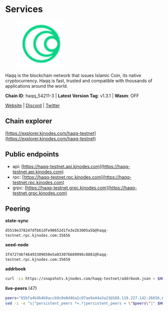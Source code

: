 # Services

<figure><img src="https://raw.githubusercontent.com/kj89/cosmos-images/main/logos/haqq.png" width="150" alt=""><figcaption></figcaption></figure>

Haqq is the blockchain network that issues Islamic Coin,  its native cryptocurrency. Haqq is fast, trusted and  compatible with thousands of applications around the world.

**Chain ID**: haqq_54211-3 | **Latest Version Tag**: v1.3.1 | **Wasm**: OFF

[Website](https://islamiccoin.net) | [Discord](https://discord.gg/hU9MHG5kZq) | [Twitter](https://twitter.com/Islamic_Coin)




## Chain explorer
[https://explorer.kjnodes.com/haqq-testnet](https://explorer.kjnodes.com/haqq-testnet)

## Public endpoints

* api: [https://haqq-testnet.api.kjnodes.com](https://haqq-testnet.api.kjnodes.com)
* rpc: [https://haqq-testnet.rpc.kjnodes.com](https://haqq-testnet.rpc.kjnodes.com)
* grpc: [https://haqq-testnet.grpc.kjnodes.com](https://haqq-testnet.grpc.kjnodes.com)

## Peering

**state-sync**

```text
d5519e378247dfb61dfe90652d1fe3e2b3005a5b@haqq-testnet.rpc.kjnodes.com:35656
```

**seed-node**

```text
3f472746f46493309650e5a033076689996c8881@haqq-testnet.rpc.kjnodes.com:35659
```

**addrbook**
```bash
curl -Ls https://snapshots.kjnodes.com/haqq-testnet/addrbook.json > $HOME/.haqqd/config/addrbook.json
```

**live-peers** (47)
```bash
peers="65bfa4b4b4b9accb9c0e0d46a1c07ae9a44a3a23@168.119.227.142:26656,6570de868d0f7a5b4dc9f5a007ba98319a7fa8b4@194.163.162.31:26656,ee4db669ed2ff87cb2a47f848fa061517eb47737@161.97.151.46:26656,d5519e378247dfb61dfe90652d1fe3e2b3005a5b@65.109.68.190:35656,230d299006a432b0f44534ca8a19c8c876c0ccb3@85.10.193.246:26656,56158e0f2acf850114e82644afceb565a73b08cc@185.144.99.95:26656,6771e65c1b30cc514faf5943320fdda480fe9124@95.216.39.183:26656,3df5a68b919177179c6dcb0b9c9354fd6bbba1c8@65.109.92.240:20116,90b1d14fc7393c6b6452ecf8b3cdd078a445a238@65.109.112.178:29656,73337217ebaf76420c8c00b565cb1cc5f53414ba@54.93.133.125:26656,d7ac44bf8f8d760c3df1a8695145021f35feb985@34.88.220.124:26656,9eb507f9365313dbe7f426050fec9648298f58ee@109.205.183.51:26656,23ff658b56fbb8bc73372973a34733ff5d79b435@142.132.202.50:11604,927a323649e7dd8d4c75da6e5edaee439652b46f@65.109.92.241:20116,f93085d78df16bbd16a525683af7f857ce1cd983@188.40.98.169:36656,eb503dddcc41ba801c646d63cc762de4e9c43aa4@35.228.23.164:26656,32a8eec046b95e8646ff0810b4596dc7083a0beb@65.108.145.131:26656,ed145a35b436878c1f1c10634bd18600f3696e17@95.217.181.142:26656,b72f2156db8c87e679dc853730746ff40038120c@213.239.215.77:26656,cf5d60d0cdbdeb68caf1993a7422f942d37b56a7@194.163.142.120:35656,a884387139109784cad9193652b82ef20a85d713@38.242.159.148:26656,48a2a7762a579d25bca95b0a3548b714238dd60b@213.239.216.252:20656,001eb7a3a03dc11539541737262c4ddc84dec283@91.195.101.98:26656,073a2d6ef69f04b563e160a0e33eab84ae093aa9@154.26.157.233:35656,b1c07038b5b9b96d6fb35e4bb417af7ed238e733@95.217.35.186:26656,24e894d4d8a18276acf6051cccf369a1ce69842d@65.108.151.105:26656,78e3ef8adf819b479acc13a2f92ab5c0fa350aeb@66.45.231.30:11464,a6150d39e4725d28a56f41ebf3c6d457c54bd2f1@34.138.250.4:26656,4990ed7074424046184dd474df40902c30f34182@65.108.250.241:26656,f57fae1bdea281392b563a58978a2d8c0a37725f@95.217.233.234:26656,3506acd0fb1f726028b0c8790b5faf18671fb3ce@85.10.198.169:16656,ae48d2b83958b06ea9b1f9060897eedd6afeeb08@116.203.39.166:26656,16f40215d018c7d657fef0bb5ce2950251d525d2@148.251.51.144:36656,29731457774b61da8186b9c764e8f7c1e2465e3e@142.93.36.176:26656,2d13d679b64e1a574904a140f72815644ec71131@65.21.133.125:30656,fd53be6145264c86f2db22659141c925e119794c@138.201.155.226:12656,6fad54232f11a0306bd0d942c2ec5f9ba0ae2f1a@34.91.54.209:26656,6ce864d853904ebef9400528f129d8fefa6f1827@91.211.251.232:36656,f54d4de6d4ae81ec8a2315b54247872b315f198d@65.109.57.9:26656,b8a448782429ee7679c580ec5ef20a7325916cb3@202.61.194.254:56656,0629018cef2e53288757381ffdc0b84cbb5931cc@95.216.1.249:26656,00864d91f9a8c9431c3bc12422ae9593bc12db66@185.211.5.228:26656,331ca63236ba05842d561e22c0bcc8582efa60a1@209.126.80.192:26656,90b40d2b773090b82aa7788c2d1937e4fd6d2dc0@65.108.231.124:19656,59af99085c961a6a5c8dc4bc8b3abffda16ddccb@135.181.38.62:26656,7f2828e3910a4b165a65e5bfb2465c1e809bad3b@65.108.48.182:26656,88b8b733d8b96e9a518c1a8bea4dbc5bf896026e@5.161.156.183:26656"
sed -i -e "s|^persistent_peers *=.*|persistent_peers = \"$peers\"|" $HOME/.haqqd/config/config.toml
```
